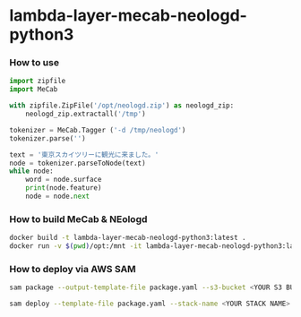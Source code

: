 # lambda-layer-mecab-neologd-python3

### How to use

```python
import zipfile
import MeCab

with zipfile.ZipFile('/opt/neologd.zip') as neologd_zip:
    neologd_zip.extractall('/tmp')

tokenizer = MeCab.Tagger ('-d /tmp/neologd')
tokenizer.parse('')

text = '東京スカイツリーに観光に来ました。'
node = tokenizer.parseToNode(text)
while node:
    word = node.surface
    print(node.feature)
    node = node.next
```

### How to build MeCab & NEologd

```bash
docker build -t lambda-layer-mecab-neologd-python3:latest .
docker run -v $(pwd)/opt:/mnt -it lambda-layer-mecab-neologd-python3:latest
```

### How to deploy via AWS SAM

```bash
sam package --output-template-file package.yaml --s3-bucket <YOUR S3 BUCKET>

sam deploy --template-file package.yaml --stack-name <YOUR STACK NAME>
```
